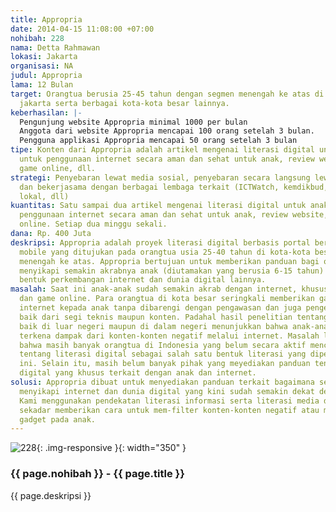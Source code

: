 ```yaml
---
title: Appropria
date: 2014-04-15 11:08:00 +07:00
nohibah: 228
nama: Detta Rahmawan
lokasi: Jakarta
organisasi: NA
judul: Appropria
lama: 12 Bulan
target: Orangtua berusia 25-45 tahun dengan segmen menengah ke atas di Bandung dan
  jakarta serta berbagai kota-kota besar lainnya.
keberhasilan: |-
  Pengunjung website Appropria minimal 1000 per bulan
  Anggota dari website Appropria mencapai 100 orang setelah 3 bulan.
  Pengguna applikasi Appropria mencapai 50 orang setelah 3 bulan
tipe: Konten dari Appropria adalah artikel mengenai literasi digital untuk anak, pedoman
  untuk penggunaan internet secara aman dan sehat untuk anak, review website, review
  game online, dll.
strategi: Penyebaran lewat media sosial, penyebaran secara langsung lewat sekolah-sekolah
  dan bekerjasama dengan berbagai lembaga terkait (ICTWatch, kemdikbud, penggiat pendidikan
  lokal, dll)
kuantitas: Satu sampai dua artikel mengenai literasi digital untuk anak, pedoman untuk
  penggunaan internet secara aman dan sehat untuk anak, review website, review game
  online. Setiap dua minggu sekali.
dana: Rp. 400 Juta
deskripsi: Appropria adalah proyek literasi digital berbasis portal berita dan aplikasi
  mobile yang ditujukan pada orangtua usia 25-40 tahun di kota-kota besar dengan segmentasi
  menengah ke atas. Appropria bertujuan untuk memberikan panduan bagi orangtua dalam
  menyikapi semakin akrabnya anak (diutamakan yang berusia 6-15 tahun) dengan berbagai
  bentuk perkembangan internet dan dunia digital lainnya.
masalah: Saat ini anak-anak sudah semakin akrab dengan internet, khususnya media sosial,
  dan game online. Para orangtua di kota besar seringkali memberikan gadget dan akses
  internet kepada anak tanpa dibarengi dengan pengawasan dan juga pengetahuan memadai
  baik dari segi teknis maupun konten. Padahal hasil penelitian tentang anak dan internet,
  baik di luar negeri maupun di dalam negeri menunjukkan bahwa anak-anak sangat rentan
  terkena dampak dari konten-konten negatif melalui internet. Masalah lainnya adalah
  bahwa masih banyak orangtua di Indonesia yang belum secara aktif mencari informasi
  tentang literasi digital sebagai salah satu bentuk literasi yang diperlukan saat
  ini. Selain itu, masih belum banyak pihak yang meyediakan panduan tentang literasi
  digital yang khusus terkait dengan anak dan internet.
solusi: Appropria dibuat untuk menyediakan panduan terkait bagaimana seharusnya orangtua
  menyikapi internet dan dunia digital yang kini sudah semakin dekat dengan anak.
  Kami menggunakan pendekatan literasi informasi serta literasi media dan bukan hanya
  sekadar memberikan cara untuk mem-filter konten-konten negatif atau melarang penggunaan
  gadget pada anak.
---
```


![228](/static/img/hibahcms/228.png){: .img-responsive }{: width="350" }

### {{ page.nohibah }} - {{ page.title }}

{{ page.deskripsi }}
